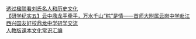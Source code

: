   
[透过楹联看刘氏名人和历史文化](http://www.dianyue.me/archives/325/8pufhso3h62nms3s/)  
[【研学纪实五】云中鼎龙手牵手，万水千山“粽”是情——首师大附属云岗中学赴江西兴国友好校鼎龙中学研学交流](http://www.dianyue.me/archives/421/7rf9d01z3lkzhy4q/)  
[人教版课本文化常识汇编](http://www.dianyue.me/archives/816/0jjmokq01d9ahrnl/)